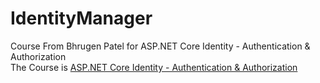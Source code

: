 # IdentityManager
Course From Bhrugen Patel for ASP.NET Core Identity - Authentication &amp; Authorization  
The Course is [ ASP.NET Core Identity - Authentication & Authorization](https://www.udemy.com/course/aspnet-core-identity-the-complete-guide/)
